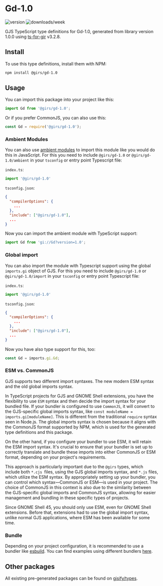 
# Gd-1.0

![version](https://img.shields.io/npm/v/@girs/gd-1.0)
![downloads/week](https://img.shields.io/npm/dw/@girs/gd-1.0)


GJS TypeScript type definitions for Gd-1.0, generated from library version 1.0.0 using [ts-for-gir](https://github.com/gjsify/ts-for-gir) v3.2.8.


## Install

To use this type definitions, install them with NPM:
```bash
npm install @girs/gd-1.0
```

## Usage

You can import this package into your project like this:
```ts
import Gd from '@girs/gd-1.0';
```

Or if you prefer CommonJS, you can also use this:
```ts
const Gd = require('@girs/gd-1.0');
```

### Ambient Modules

You can also use [ambient modules](https://github.com/gjsify/ts-for-gir/tree/main/packages/cli#ambient-modules) to import this module like you would do this in JavaScript.
For this you need to include `@girs/gd-1.0` or `@girs/gd-1.0/ambient` in your `tsconfig` or entry point Typescript file:

`index.ts`:
```ts
import '@girs/gd-1.0'
```

`tsconfig.json`:
```json
{
  "compilerOptions": {
    ...
  },
  "include": ["@girs/gd-1.0"],
  ...
}
```

Now you can import the ambient module with TypeScript support: 

```ts
import Gd from 'gi://Gd?version=1.0';
```

### Global import

You can also import the module with Typescript support using the global `imports.gi` object of GJS.
For this you need to include `@girs/gd-1.0` or `@girs/gd-1.0/import` in your `tsconfig` or entry point Typescript file:

`index.ts`:
```ts
import '@girs/gd-1.0'
```

`tsconfig.json`:
```json
{
  "compilerOptions": {
    ...
  },
  "include": ["@girs/gd-1.0"],
  ...
}
```

Now you have also type support for this, too:

```ts
const Gd = imports.gi.Gd;
```


### ESM vs. CommonJS

GJS supports two different import syntaxes. The new modern ESM syntax and the old global imports syntax.

In TypeScript projects for GJS and GNOME Shell extensions, you have the flexibility to use `ESM` syntax and then decide the import syntax for your bundled file. If your bundler is configured to use `CommonJS`, it will convert to the GJS-specific global imports syntax, like `const moduleName = imports.gi[moduleName]`. This is different from the traditional `require` syntax seen in Node.js. The global imports syntax is chosen because it aligns with the CommonJS format supported by NPM, which is used for the generated type definitions and this package.

On the other hand, if you configure your bundler to use ESM, it will retain the ESM import syntax. It's crucial to ensure that your bundler is set up to correctly translate and bundle these imports into either CommonJS or ESM format, depending on your project's requirements.

This approach is particularly important due to the `@girs` types, which include both `*.cjs `files, using the GJS global imports syntax, and `*.js` files, which utilize the ESM syntax. By appropriately setting up your bundler, you can control which syntax—CommonJS or ESM—is used in your project. The choice of CommonJS in this context is also due to the similarity between the GJS-specific global imports and CommonJS syntax, allowing for easier management and bundling in these specific types of projects.

Since GNOME Shell 45, you should only use ESM, even for GNOME Shell extensions. Before that, extensions had to use the global import syntax, unlike normal GJS applications, where ESM has been available for some time.

### Bundle

Depending on your project configuration, it is recommended to use a bundler like [esbuild](https://esbuild.github.io/). You can find examples using different bundlers [here](https://github.com/gjsify/ts-for-gir/tree/main/examples).

## Other packages

All existing pre-generated packages can be found on [gjsify/types](https://github.com/gjsify/types).

